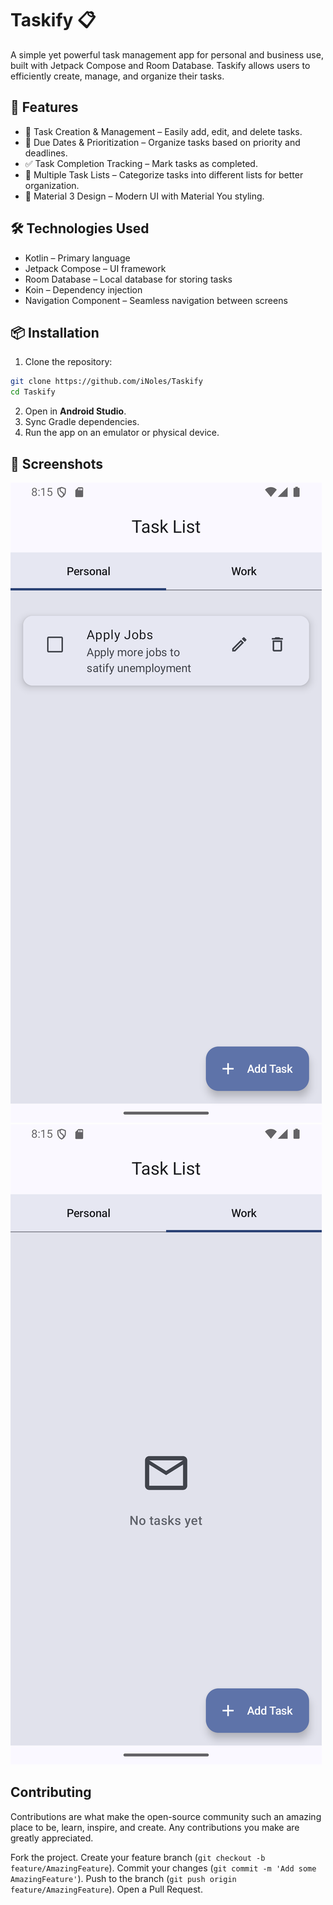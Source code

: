 # Taskify 📋

A simple yet powerful task management app for personal and business use, built with Jetpack Compose and Room Database. Taskify allows users to efficiently create, manage, and organize their tasks.

## 🚀 Features

- 📝 Task Creation & Management – Easily add, edit, and delete tasks.
- 📆 Due Dates & Prioritization – Organize tasks based on priority and deadlines.
- ✅ Task Completion Tracking – Mark tasks as completed.
- 📂 Multiple Task Lists – Categorize tasks into different lists for better organization.
- 🌙 Material 3 Design – Modern UI with Material You styling.

## 🛠️ Technologies Used

- Kotlin – Primary language
- Jetpack Compose – UI framework
- Room Database – Local database for storing tasks
- Koin – Dependency injection
- Navigation Component – Seamless navigation between screens

## 📦 Installation

1. Clone the repository:

```sh
git clone https://github.com/iNoles/Taskify
cd Taskify
```

2. Open in **Android Studio**.
3. Sync Gradle dependencies.
4. Run the app on an emulator or physical device.

## 📸 Screenshots

![Personal](images/personal.png)
![Work](images/work.png)

## Contributing

Contributions are what make the open-source community such an amazing place to be, learn, inspire, and create. Any contributions you make are greatly appreciated.

Fork the project.
Create your feature branch (`git checkout -b feature/AmazingFeature`).
Commit your changes (`git commit -m 'Add some AmazingFeature'`).
Push to the branch (`git push origin feature/AmazingFeature`).
Open a Pull Request.
